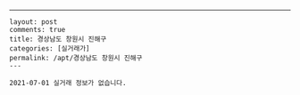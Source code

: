 ---
    layout: post
    comments: true
    title: 경상남도 창원시 진해구
    categories: [실거래가]
    permalink: /apt/경상남도 창원시 진해구
    ---

    2021-07-01 실거래 정보가 없습니다.

    